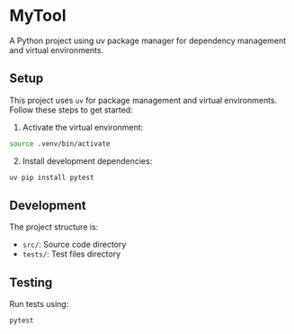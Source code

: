 # MyTool

A Python project using uv package manager for dependency management and virtual environments.

## Setup

This project uses `uv` for package management and virtual environments. Follow these steps to get started:

1. Activate the virtual environment:
```bash
source .venv/bin/activate
```

2. Install development dependencies:
```bash
uv pip install pytest
```

## Development

The project structure is:
- `src/`: Source code directory
- `tests/`: Test files directory

## Testing

Run tests using:
```bash
pytest
```
